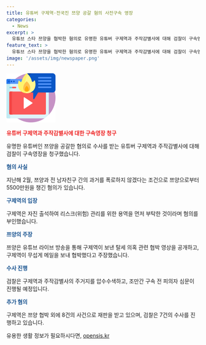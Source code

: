 ```yaml
---
title: 유튜버 구제역·전국진 쯔양 공갈 혐의 사전구속 영장
categories:
  - News
excerpt: >
  유튜브 스타 쯔양을 협박한 혐의로 유명한 유튜버 구제역과 주작감별사에 대해 검찰이 구속영장을 청구했다. 이들은 쯔양으로부터 5500만원을 받고 쯔양과 전 남자친구 간의 사적인 정보를 공개하지 않겠다는 조건으로 약속을 하고 있었는데, 쯔양은 이를 폭로하며 구제역을 협박했다고 주장했다. 구제역은 해당 혐의를 부인하고 현상금을 받은 것은 용역으로, 탈세 의혹을 이유로 협박당했다고 주장했다. 검찰은 혐의를 입증하고자 조만간 실질심사를 진행할 예정이다.
feature_text: >
  유튜브 스타 쯔양을 협박한 혐의로 유명한 유튜버 구제역과 주작감별사에 대해 검찰이 구속영장을 청구했다. 이들은 쯔양으로부터 5500만원을 받고 쯔양과 전 남자친구 간의 사적인 정보를 공개하지 않겠다는 조건으로 약속을 하고 있었는데, 쯔양은 이를 폭로하며 구제역을 협박했다고 주장했다. 구제역은 해당 혐의를 부인하고 현상금을 받은 것은 용역으로, 탈세 의혹을 이유로 협박당했다고 주장했다. 검찰은 혐의를 입증하고자 조만간 실질심사를 진행할 예정이다.
image: '/assets/img/newspaper.png'
---
```


<p><img src="/assets/img/news.png" alt="rentncar 속보" /></p>

<p><b><span style="color: #ee2323;">유튜버 구제역과 주작감별사에 대한 구속영장 청구</span></b></p>

<p data-ke-size="size16">유명한 유튜버인 쯔양을 공갈한 혐의로 수사를 받는 유튜버 구제역과 주작감별사에 대해 검찰이 구속영장을 청구했습니다.</p>

<p><b><span style="color: #1a5490;">혐의 사실</span></b></p>

<p data-ke-size="size16">지난해 2월, 쯔양과 전 남자친구 간의 과거를 폭로하지 않겠다는 조건으로 쯔양으로부터 5500만원을 챙긴 혐의가 있습니다.</p>

<p><b><span style="color: #1a5490;">구제역의 입장</span></b></p>

<p data-ke-size="size16">구제역은 자진 출석하여 리스크(위험) 관리를 위한 용역을 먼저 부탁한 것이라며 혐의를 부인했습니다.</p>

<p><b><span style="color: #1a5490;">쯔양의 주장</span></b></p>

<p data-ke-size="size16">쯔양은 유튜브 라이브 방송을 통해 구제역이 보낸 탈세 의혹 관련 협박 영상을 공개하고, 구제역이 무섭게 메일을 보내 협박했다고 주장했습니다.</p>

<p><b><span style="color: #1a5490;">수사 진행</span></b></p>

<p data-ke-size="size16">검찰은 구제역과 주작감별사의 주거지를 압수수색하고, 조만간 구속 전 피의자 심문이 진행될 예정입니다.</p>

<p><b><span style="color: #1a5490;">추가 혐의</span></b></p>

<p data-ke-size="size16">구제역은 쯔양 협박 외에 8건의 사건으로 재판을 받고 있으며, 검찰은 7건의 수사를 진행하고 있습니다.</p>
유용한 생활 정보가 필요하시다면, <a href="https://opensis.kr" rel="dofollow">opensis.kr</a>


